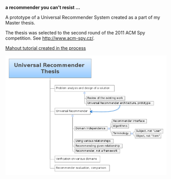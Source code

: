 **a recommender you can't resist ...**

A prototype of a Universal Recommender System created as a part of my Master thesis.

The thesis was selected to the second round of the  2011 ACM Spy competition. See http://www.acm-spy.cz/.

[Mahout tutorial created in the process](docs/CreateMahoutRecommender.md)

![Awesome Mindmap](docs/pics/thesis.png)